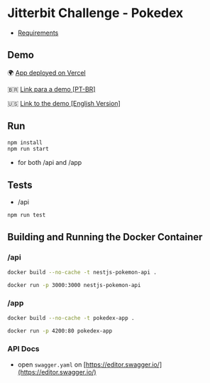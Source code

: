 # Jitterbit Challenge - Pokedex

- [Requirements](./requirements.md)

## Demo

🌍 [App deployed on Vercel](https://pokedex-app-green-two.vercel.app/)

🇧🇷 [Link para a demo [PT-BR]](https://www.loom.com/share/8a0c12faaa55478dae37c4066fc927ba)

🇺🇸 [Link to the demo [English Version]](https://www.loom.com/share/043bdc21fbba479baf3945f58c41f764)

## Run

```bash
npm install
npm run start
```

- for both /api and /app

## Tests

- /api

```bash
npm run test
```

## Building and Running the Docker Container

### /api

```bash
docker build --no-cache -t nestjs-pokemon-api .
```

```bash
docker run -p 3000:3000 nestjs-pokemon-api
```

### /app

```bash
docker build --no-cache -t pokedex-app .
```

```bash
docker run -p 4200:80 pokedex-app
```

### API Docs

- open `swagger.yaml` on [https://editor.swagger.io/](https://editor.swagger.io/)
